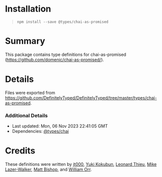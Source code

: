 # Installation
> `npm install --save @types/chai-as-promised`

# Summary
This package contains type definitions for chai-as-promised (https://github.com/domenic/chai-as-promised/).

# Details
Files were exported from https://github.com/DefinitelyTyped/DefinitelyTyped/tree/master/types/chai-as-promised.

### Additional Details
 * Last updated: Mon, 06 Nov 2023 22:41:05 GMT
 * Dependencies: [@types/chai](https://npmjs.com/package/@types/chai)

# Credits
These definitions were written by [jt000](https://github.com/jt000), [Yuki Kokubun](https://github.com/Kuniwak), [Leonard Thieu](https://github.com/leonard-thieu), [Mike Lazer-Walker](https://github.com/lazerwalker), [Matt Bishop](https://github.com/mattbishop), and [William Orr](https://github.com/worr).
